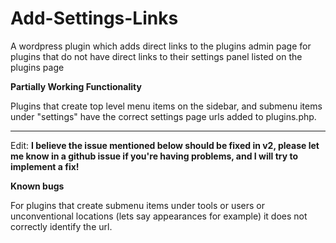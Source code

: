 # Add-Settings-Links

A wordpress plugin which adds direct links to the plugins admin page for plugins that do not have direct links to their settings panel listed on the plugins page

**Partially Working Functionality**

Plugins that create top level menu items on the sidebar, and submenu items under "settings" have the correct settings page urls added to plugins.php.

--------------------------------

Edit: **I believe the issue mentioned below should be fixed in v2, please let me know in a github issue if you're having problems, and I will try to implement a fix!**

**Known bugs** 

For plugins that create submenu items under tools or users or unconventional locations (lets say appearances for example) it does not correctly identify the url.

